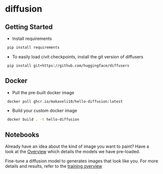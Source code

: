 # diffusion

## Getting Started

- Install requirements
```bash
 pip install requirements
```

- To easily load civit checkpoints, install the git version of diffusers
```bash
 pip install git+https://github.com/huggingface/diffusers
```

## Docker
- Pull the pre-built docker image
```bash
 docker pull ghcr.io/makaveli10/hello-diffusion:latest
```

- Build your custom docker image
```bash
 docker build . -t hello-diffusion
```

## Notebooks
Already have an idea about the kind of image you want to paint? Have a look at the [Overview](https://github.com/makaveli10/diffusion/blob/main/overview.md) which details the models we have pre-loaded.

Fine-tune a diffusion model to generates images that look like you. For more details and results, refer to the [training overview](https://github.com/makaveli10/diffusion/blob/main/training.md)
